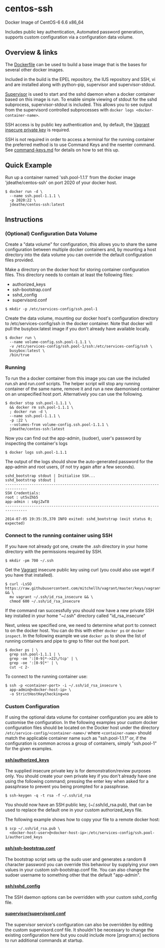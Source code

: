 centos-ssh
==========

Docker Image of CentOS-6 6.6 x86_64

Includes public key authentication, Automated password generation, supports custom configuration via a configuration data volume.

## Overview & links

The [Dockerfile](https://github.com/jdeathe/centos-ssh/blob/centos-6/Dockerfile) can be used to build a base image that is the bases for several other docker images.

Included in the build is the EPEL repository, the IUS repository and SSH, vi and are installed along with python-pip, supervisor and supervisor-stdout.

[Supervisor](http://supervisord.org/) is used to start and the sshd daemon when a docker container based on this image is run. To enable simple viewing of stdout for the sshd subprocess, supervisor-stdout is included. This allows you to see output from the supervisord controlled subprocesses with `docker logs <docker-container-name>`.

SSH access is by public key authentication and, by default, the [Vagrant](http://www.vagrantup.com/) [insecure private key](https://github.com/mitchellh/vagrant/blob/master/keys/vagrant) is required.

SSH is not required in order to access a terminal for the running container the preferred method is to use Command Keys and the nsenter command. See [command-keys.md](https://github.com/jdeathe/centos-ssh/blob/centos-6/command-keys.md) for details on how to set this up.

## Quick Example

Run up a container named 'ssh.pool-1.1.1' from the docker image 'jdeathe/centos-ssh' on port 2020 of your docker host.

```
$ docker run -d \
  --name ssh.pool-1.1.1 \
  -p 2020:22 \
  jdeathe/centos-ssh:latest
```

## Instructions

### (Optional) Configuration Data Volume

Create a "data volume" for configuration, this allows you to share the same configuration between multiple docker containers and, by mounting a host directory into the data volume you can override the default configuration files provided.

Make a directory on the docker host for storing container configuration files. This directory needs to contain at least the following files:
- authorized_keys
- ssh-bootstrap.conf
- sshd_config
- supervisord.conf

```
$ mkdir -p /etc/services-config/ssh.pool-1
```

Create the data volume, mounting our docker host's configuration directory to /etc/services-config/ssh in the docker container. Note that docker will pull the busybox:latest image if you don't already have available locally.

```
$ docker run \
  --name volume-config.ssh.pool-1.1.1 \
  -v /etc/services-config/ssh.pool-1/ssh:/etc/services-config/ssh \
  busybox:latest \
  /bin/true
```

### Running

To run the a docker container from this image you can use the included run.sh and run.conf scripts. The helper script will stop any running container of the same name, remove it and run a new daemonised container on an unspecified host port. Alternatively you can use the following.

```
$ docker stop ssh.pool-1.1.1 \
  && docker rm ssh.pool-1.1.1 \
  ; docker run -d \
  --name ssh.pool-1.1.1 \
  -p :22 \
  --volumes-from volume-config.ssh.pool-1.1.1 \
  jdeathe/centos-ssh:latest
```

Now you can find out the app-admin, (sudoer), user's password by inspecting the container's logs

```
$ docker logs ssh.pool-1.1.1
```

The output of the logs should show the auto-generated password for the app-admin and root users, (if not try again after a few seconds).

```
sshd_bootstrap stdout | Initialise SSH...
sshd_bootstrap stdout | 
--------------------------------------------------------------------------------
SSH Credentials: 
root : ut5vZhb5
app-admin : s4pjZwT8
--------------------------------------------------------------------------------

2014-07-05 19:35:35,370 INFO exited: sshd_bootstrap (exit status 0; expected)
```

### Connect to the running container using SSH

If you have not already got one, create the .ssh directory in your home directory with the permissions required by SSH.

```
$ mkdir -pm 700 ~/.ssh
```

Get the [Vagrant](http://www.vagrantup.com/) insecure public key using curl (you could also use wget if you have that installed).


```
$ curl -LsSO https://raw.githubusercontent.com/mitchellh/vagrant/master/keys/vagrant && \
  mv vagrant ~/.ssh/id_rsa_insecure && \
  chmod 600 ~/.ssh/id_rsa_insecure
```

If the command ran successfully you should now have a new private SSH key installed in your home "~/.ssh" directory called "id_rsa_insecure" 

Next, unless we specified one, we need to determine what port to connect to on the docker host. You can do this with ether `docker ps` or `docker inspect`. In the following example we use `docker ps` to show the list of running containers and pipe to grep to filter out the host port.

```
$ docker ps | \
  grep ssh.pool-1.1.1 | \
  grep -oe ':[0-9]*->22\/tcp' | \
  grep -oe ':[0-9]*' | \
  cut -c 2-
```

To connect to the running container use:

```
$ ssh -p <container-port> -i ~/.ssh/id_rsa_insecure \
  app-admin@<docker-host-ip> \
  -o StrictHostKeyChecking=no
```

### Custom Configuration

If using the optional data volume for container configuration you are able to customise the configuration. In the following examples your custom docker configuration files should be located on the Docker host under the directory ```/etc/service-config/<container-name>/``` where ```<container-name>``` should match the applicable container name such as "ssh.pool-1.1.1" or, if the configuration is common across a group of containers, simply "ssh.pool-1" for the given examples.

#### [ssh/authorized_keys](https://github.com/jdeathe/centos-ssh/blob/centos-6/etc/services-config/ssh/authorized_keys)

The supplied insecure private key is for demonstration/review purposes only. You should create your own private key if you don't already have one using the following command; pressing the enter key when asked for a passphrase to prevent you being prompted for a passphrase.

```
$ ssh-keygen -q -t rsa -f ~/.ssh/id_rsa
```

You should now have an SSH public key, (~/.ssh/id_rsa.pub), that can be used to replace the default one in your custom authorized_keys file.

The following example shows how to copy your file to a remote docker host:

```
$ scp ~/.ssh/id_rsa.pub \
  <docker-host-user>@<docker-host-ip>:/etc/services-config/ssh.pool-1/authorized_keys
```

#### [ssh/ssh-bootstrap.conf](https://github.com/jdeathe/centos-ssh/blob/centos-6/etc/services-config/ssh/ssh-bootstrap.conf)

The bootstrap script sets up the sudo user and generates a random 8 character password you can override this behaviour by supplying your own values in your custom ssh-bootstrap.conf file. You can also change the sudoer username to something other that the default "app-admin".

#### [ssh/sshd_config](https://github.com/jdeathe/centos-ssh/blob/centos-6/etc/services-config/ssh/sshd_config)

The SSH daemon options can be overridden with your custom sshd_config file.

#### [supervisor/supervisord.conf](https://github.com/jdeathe/centos-ssh/blob/centos-6/etc/services-config/supervisor/supervisord.conf)

The supervisor service's configuration can also be overridden by editing the custom supervisord.conf file. It shouldn't be necessary to change the existing configuration here but you could include more [program:x] sections to run additional commands at startup.